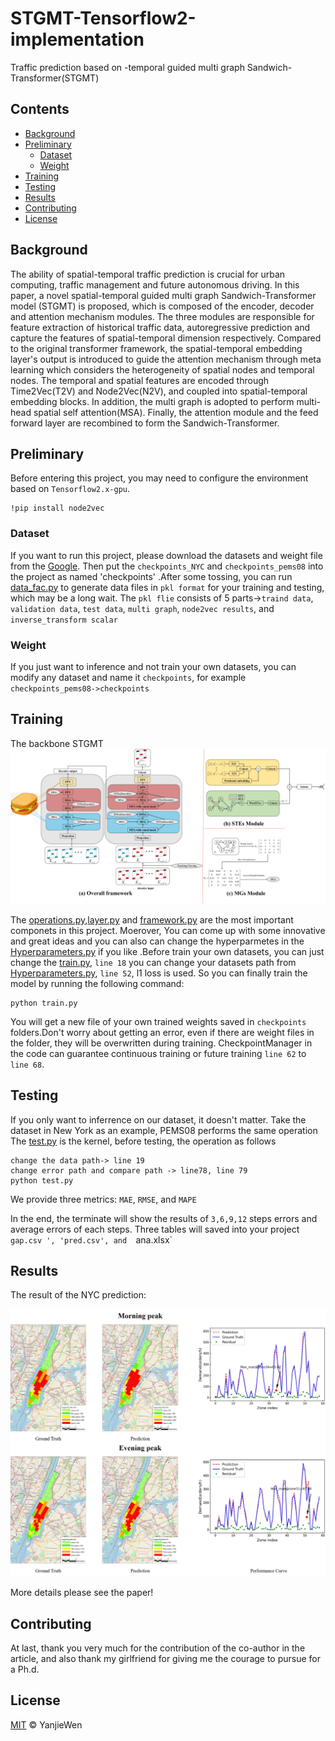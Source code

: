 # STGMT-Tensorflow2-implementation
Traffic prediction based on -temporal guided multi graph Sandwich-Transformer(STGMT)


## Contents

- [Background](#background)
- [Preliminary](#preliminary)
	- [Dataset](#dataset)
	- [Weight](#weight)
- [Training](#training)
- [Testing](#testing)
- [Results](#results)
- [Contributing](#contributing)
- [License](#license)

## Background

The ability of spatial-temporal traffic prediction is crucial for urban computing, traffic management and future autonomous driving. In this paper, a novel spatial-temporal guided multi graph Sandwich-Transformer model (STGMT)  is proposed, which is composed of the encoder, decoder and attention mechanism modules. The three modules are responsible for feature extraction of historical traffic data, autoregressive prediction and capture the features of spatial-temporal dimension respectively. Compared to the original transformer framework, the spatial-temporal embedding layer's output is introduced to guide the attention mechanism through meta learning which considers the heterogeneity of spatial nodes and temporal nodes. The temporal and spatial features are encoded through Time2Vec(T2V) and Node2Vec(N2V), and coupled into spatial-temporal embedding blocks. In addition, the multi graph is adopted to perform multi-head spatial self attention(MSA). Finally, the attention module and the feed forward layer are recombined to form the Sandwich-Transformer.

## Preliminary
Before entering this project, you may need to configure the environment based on `Tensorflow2.x-gpu`.
```
!pip install node2vec
```

### Dataset

If you want to run this project, please download the datasets and weight file from  the [Google](https://drive.google.com/drive/folders/1SiCIIiJ9aejYxDNXSVNzly7S-fZ8tGaW?usp=sharing). Then put the `checkpoints_NYC` and `checkpoints_pems08` into the project as named 'checkpoints' .After some tossing, you can run [data_fac.py](data_fac.py) to generate data files in `pkl format` for your training and testing, which may be a long wait. The `pkl flie` consists of 5 parts->`traind data`, `validation data`, `test data`, `multi graph`, `node2vec results`, and  `inverse_transform scalar `

### Weight
If you just want to inference and not train your own datasets, you can modify any dataset and name it `checkpoints`, for example `checkpoints_pems08->checkpoints`


## Training
The backbone STGMT
![image](pc/framework.png)

The [operations.py](operations.py),[layer.py](layer.py) and [framework.py](framework.py) are the most important componets in this project. Moerover, You can come up with some innovative and great ideas and you can also can change the hyperparmetes in the [Hyperparameters.py](Hyperparameters.py) if you like .Before train your own datasets, you can just change the [train.py](train.py), `line 18` you can change your datasets path from [Hyperparameters.py](Hyperparameters.py), `line 52`, l1 loss is used.
So you can finally train the model by running the following command:
```
python train.py
```
You will get a new file of your own trained weights saved in `checkpoints` folders.Don't worry about getting an error, even if there are weight files in the folder, they will be overwritten during training. CheckpointManager in the code can guarantee continuous training or future training `line 62` to `line 68`. 

## Testing 
If you only want to inferrence on our dataset, it doesn't matter. Take the dataset in New York as an example, PEMS08 performs the same operation
The [test.py](test.py) is the kernel, before testing, the operation as follows
```
change the data path-> line 19
change error path and compare path -> line78, line 79
python test.py
```
We provide three metrics: `MAE`, `RMSE`, and `MAPE`

In the end, the terminate will show the results of `3,6,9,12` steps errors and average errors of each steps. Three tables will saved into your project `gap.csv	', 'pred.csv', and  `ana.xlsx`


## Results
The result of the NYC prediction:



![image](pc/fig10.jpg)

More details please see the paper!

## Contributing


At last, thank you very much for the contribution of the co-author in the article, and also thank my girlfriend for giving me the courage to pursue for a Ph.d.

## License

[MIT](LICENSE) © YanjieWen

